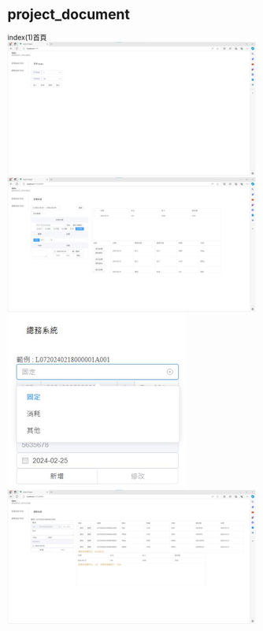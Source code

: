 # project_document
index(1)首頁<br>
![image](https://github.com/LifanC/project_document/blob/InterviewWorks/Index.jpg)<br>
![image](https://github.com/LifanC/project_document/blob/InterviewWorks/W001.jpg)<br>
![image](https://github.com/LifanC/project_document/blob/InterviewWorks/W002_1.jpg)<br>
![image](https://github.com/LifanC/project_document/blob/InterviewWorks/W002.jpg)<br>